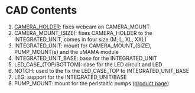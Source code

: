 
# CAD Contents

1) [CAMERA_HOLDER](CAMERA_HOLDER.stl): fixes webcam on CAMERA_MOUNT
2) CAMERA_MOUNT_(SIZE): fixes CAMERA_HOLDER to the INTEGRATED_UNIT, comes in four size (M, L, XL, XXL)
3) INTEGRATED_UNIT: mount for CAMERA_MOUNT_(SIZE), PUMP_MOUNT(s) and the uMAMA module
4) INTEGRATED_UNIT_BASE: base for the INTEGRATED_UNIT
5) LED_CASE_(TOP/BOTTOM): case for the LED circuit and LED
6) NOTCH: used to the fix the LED_CASE_TOP to INTEGRATED_UNIT_BASE
7) LEG: support for the INTEGRATED_UNIT/BASE
8) PUMP_MOUNT: mount for the peristaltic pumps ([product page](https://www.amazon.ca/Gikfun-Peristaltic-Connector-Aquarium-Analytic/dp/B01IUVHB8E/ref=sr_1_18?crid=37BGNL55NMAI8&keywords=peristaltic+pump&qid=1687534161&sprefix=peristaltic+pump%2Caps%2C72&sr=8-18))


